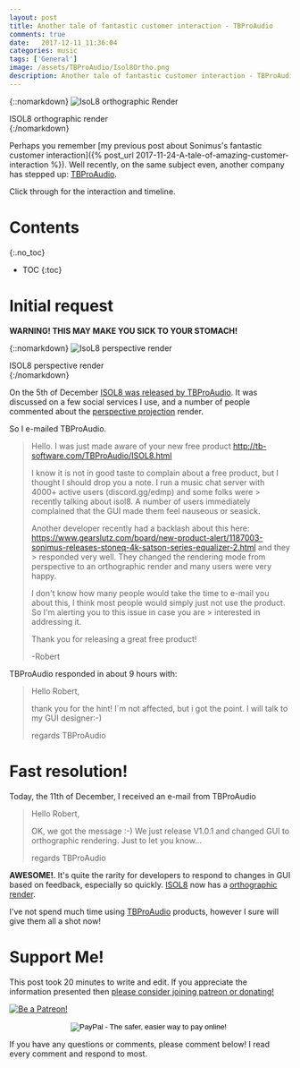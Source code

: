 ```yaml
---
layout: post
title: Another tale of fantastic customer interaction - TBProAudio
comments: true
date:   2017-12-11_11:36:04 
categories: music
tags: ['General']
image: /assets/TBProAudio/Isol8Ortho.png
description: Another tale of fantastic customer interaction - TBProAudio
---
```


{::nomarkdown}
  <img src="/assets/TBProAudio/Isol8Ortho.png" alt="IsoL8 orthographic Render">
  <div class="image-caption">ISOL8 orthographic render</div>
{:/nomarkdown}

Perhaps you remember [my previous post about Sonimus's fantastic customer interaction]({% post_url 2017-11-24-A-tale-of-amazing-customer-interaction %}). Well recently, on the same subject even, another company has stepped up: [TBProAudio](http://www.tb-software.com/TBProAudio/index.html).

Click through for the interaction and timeline.

<!--more-->

# Contents
{:.no_toc}
* TOC
{:toc}

# Initial request

**WARNING! THIS MAY MAKE YOU SICK TO YOUR STOMACH!**

{::nomarkdown}
  <img src="/assets/TBProAudio/Isol8Perspective.png" alt="IsoL8 perspective render">
  <div class="image-caption">ISOL8 perspective render</div>
{:/nomarkdown}

On the 5th of December [ISOL8 was released by TBProAudio](http://www.tb-software.com/TBProAudio/ISOL8.html). It was discussed on a few social services I use, and a number of people commented about the [perspective projection](https://en.wikipedia.org/wiki/Perspective_(graphical)) render.

So I e-mailed TBProAudio.


> Hello. I was just made aware of your new free product http://tb-software.com/TBProAudio/ISOL8.html
> 
> I know it is not in good taste to complain about a free product, but I thought I should drop you a note. I run a music chat server with 4000+ active users (discord.gg/edmp) and some folks were > recently talking about isol8. A number of users immediately complained that the GUI made them feel nauseous or seasick.
> 
> Another developer recently had a backlash about this here: https://www.gearslutz.com/board/new-product-alert/1187003-sonimus-releases-stoneq-4k-satson-series-equalizer-2.html and they > responded very well. They changed the rendering mode from perspective to an orthographic render and many users were very happy.
> 
> I don't know how many people would take the time to e-mail you about this, I think most people would simply just not use the product. So I'm alerting you to this issue in case you are > interested in addressing it.
> 
> Thank you for releasing a great free product!
> 
> -Robert


TBProAudio responded in about 9 hours with:

> Hello Robert,
> 
> thank you for the hint! I´m not affected, but i got the point. I will talk to my GUI designer:-)
> 
> regards 
> TBProAudio


# Fast resolution!

Today, the 11th of December, I received an e-mail from TBProAudio


> Hello Robert,
>
> OK, we got the message :-)  We just release V1.0.1 and changed GUI to orthographic rendering.
> Just to let you know...
>
> regards 
> TBProAudio


**AWESOME!**. It's quite the rarity for developers to respond to changes in GUI based on feedback, especially so quickly. [ISOL8](http://www.tb-software.com/TBProAudio/ISOL8.html) now has a [orthographic render](https://en.wikipedia.org/wiki/Orthographic_projection).

I've not spend much time using [TBProAudio](http://www.tb-software.com/TBProAudio/index.html) products, however I sure will give them all a shot now!

# Support Me!

This post took 20 minutes to write and edit. If you appreciate the information presented then <a href="/DonateNow/">please consider joining patreon or donating!</a>

<a href="https://www.patreon.com/bePatron?u=7465992"> <img class="patreon-button" src="/assets/Patreon.png" alt="Be a Patreon!"></a>

<form style="text-align: center;" action="https://www.paypal.com/cgi-bin/webscr" method="post" target="_top">
<input type="hidden" name="cmd" value="_s-xclick">
<input type="hidden" name="hosted_button_id" value="BR247JAZBTUJJ">
<input type="image" src="https://www.paypalobjects.com/en_US/i/btn/btn_donateCC_LG.gif" border="0" name="submit" alt="PayPal - The safer, easier way to pay online!">
<img alt="" border="0" src="https://www.paypalobjects.com/en_US/i/scr/pixel.gif" width="1" height="1">
</form>

If you have any questions or comments, please comment below! I read every comment and respond to most.


